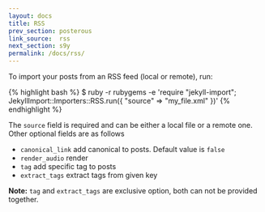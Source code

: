 ```yaml
---
layout: docs
title: RSS
prev_section: posterous
link_source:  rss
next_section: s9y
permalink: /docs/rss/
---
```


To import your posts from an RSS feed (local or remote), run:

{% highlight bash %}
$ ruby -r rubygems -e 'require "jekyll-import";
    JekyllImport::Importers::RSS.run({
      "source" => "my_file.xml"
    })'
{% endhighlight %}

The `source` field is required and can be either a local file or a remote one.
Other optional fields are as follows
* `canonical_link` add canonical to posts. Default value is `false`
* `render_audio` render <audio> element in posts. Default value is `false`
* `tag` add specific tag to posts
* `extract_tags` extract tags from given key

__Note:__ `tag` and `extract_tags` are exclusive option, both can not be provided together.
